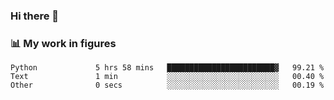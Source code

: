 ### Hi there 👋

### 📊 My work in figures

<!--START_SECTION:waka-->

```text
Python             5 hrs 58 mins   ████████████████████████▓   99.21 %
Text               1 min           ░░░░░░░░░░░░░░░░░░░░░░░░░   00.40 %
Other              0 secs          ░░░░░░░░░░░░░░░░░░░░░░░░░   00.19 %
```

<!--END_SECTION:waka-->
